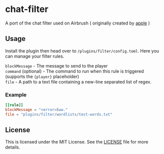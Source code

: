 # chat-filter

A port of the chat filter used on Airbrush ( originally created by [apple](https://www.flavored.dev/) )

## Usage

Install the plugin then head over to `/plugins/filter/config.toml`. Here you can manage your filter rules.

`blockMessage` - The message to send to the player<br />
`command` (optional) - The command to run when this rule is triggered (supports the `{player}` placeholder)<br />
`file` - A path to a text file containing a new-line separated list of regex.<br />

### Example
```toml
[[rule]]
blockMessage = "<error>Eww."
file = "plugins/filter/wordlists/test-words.txt"
```

## License
This is licensed under the MIT License. See the [LICENSE](/LICENSE) file for more details.